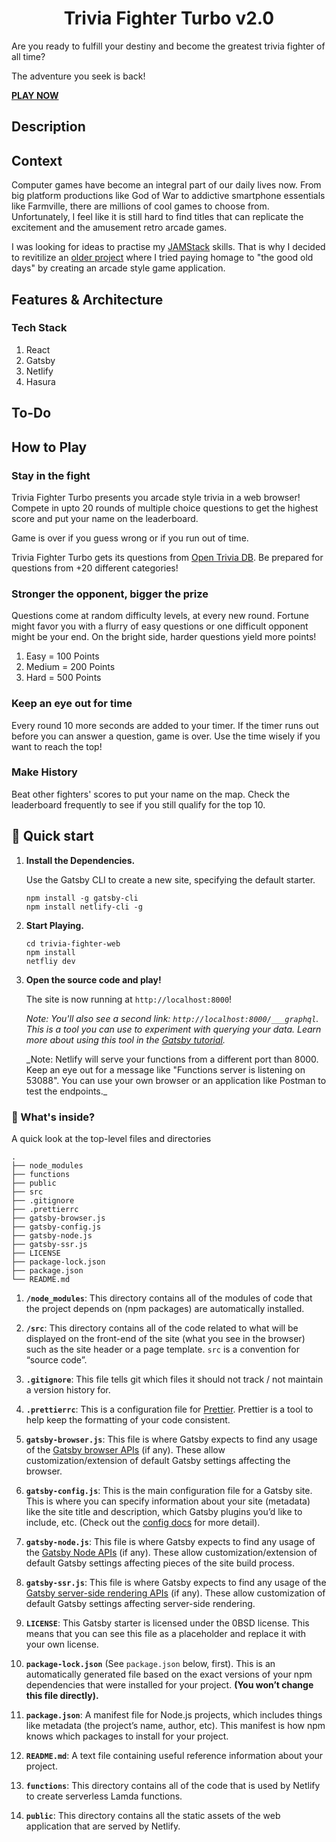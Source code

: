 <h1 align="center">
  Trivia Fighter Turbo v2.0
</h1>

Are you ready to fulfill your destiny and become the greatest trivia fighter of all time?

The adventure you seek is back!

**[PLAY NOW](https://trivia-fighter-web.netlify.app/)**

## Description

## Context

Computer games have become an integral part of our daily lives now. From big platform productions like God of War to addictive smartphone essentials like Farmville, there are millions of cool games to choose from. Unfortunately, I feel like it is still hard to find titles that can replicate the excitement and the amusement retro arcade games.

I was looking for ideas to practise my [JAMStack](https://jamstack.org/) skills. That is why I decided to revitilize an [older project](https://github.com/cemergin/TRIVIA-FIGHTER-TURBO) where I tried paying homage to "the good old days" by creating an arcade style game application.

## Features & Architecture

### Tech Stack

1. React
1. Gatsby
1. Netlify
1. Hasura

## To-Do

## How to Play

### Stay in the fight

Trivia Fighter Turbo presents you arcade style trivia in a web browser! Compete in upto 20 rounds of multiple choice questions to get the highest score and put your name on the leaderboard.

Game is over if you guess wrong or if you run out of time.

Trivia Fighter Turbo gets its questions from [Open Trivia DB](https://opentdb.com/). Be prepared for questions from +20 different categories!

### Stronger the opponent, bigger the prize

Questions come at random difficulty levels, at every new round. Fortune might favor you with a flurry of easy questions or one difficult opponent might be your end. On the bright side, harder questions yield more points!

1.  Easy = 100 Points
1.  Medium = 200 Points
1.  Hard = 500 Points

### Keep an eye out for time

Every round 10 more seconds are added to your timer. If the timer runs out before you can answer a question, game is over. Use the time wisely if you want to reach the top!

### Make History

Beat other fighters' scores to put your name on the map. Check the leaderboard frequently to see if you still qualify for the top 10.

## 🚀 Quick start

1.  **Install the Dependencies.**

    Use the Gatsby CLI to create a new site, specifying the default starter.

    ```shell
    npm install -g gatsby-cli
    npm install netlify-cli -g
    ```

1.  **Start Playing.**

    ```shell
    cd trivia-fighter-web
    npm install
    netfliy dev
    ```

1.  **Open the source code and play!**

    The site is now running at `http://localhost:8000`!

    _Note: You'll also see a second link: _`http://localhost:8000/___graphql`_. This is a tool you can use to experiment with querying your data. Learn more about using this tool in the [Gatsby tutorial](https://www.gatsbyjs.org/tutorial/part-five/#introducing-graphiql)._

    \_Note: Netlify will serve your functions from a different port than 8000. Keep an eye out for a message like "Functions server is listening on 53088". You can use your own browser or an application like Postman to test the endpoints.\_

### 🧐 What's inside?

A quick look at the top-level files and directories

    .
    ├── node_modules
    ├── functions
    ├── public
    ├── src
    ├── .gitignore
    ├── .prettierrc
    ├── gatsby-browser.js
    ├── gatsby-config.js
    ├── gatsby-node.js
    ├── gatsby-ssr.js
    ├── LICENSE
    ├── package-lock.json
    ├── package.json
    └── README.md

1.  **`/node_modules`**: This directory contains all of the modules of code that the project depends on (npm packages) are automatically installed.

2.  **`/src`**: This directory contains all of the code related to what will be displayed on the front-end of the site (what you see in the browser) such as the site header or a page template. `src` is a convention for “source code”.

3.  **`.gitignore`**: This file tells git which files it should not track / not maintain a version history for.

4.  **`.prettierrc`**: This is a configuration file for [Prettier](https://prettier.io/). Prettier is a tool to help keep the formatting of your code consistent.

5.  **`gatsby-browser.js`**: This file is where Gatsby expects to find any usage of the [Gatsby browser APIs](https://www.gatsbyjs.org/docs/browser-apis/) (if any). These allow customization/extension of default Gatsby settings affecting the browser.

6.  **`gatsby-config.js`**: This is the main configuration file for a Gatsby site. This is where you can specify information about your site (metadata) like the site title and description, which Gatsby plugins you’d like to include, etc. (Check out the [config docs](https://www.gatsbyjs.org/docs/gatsby-config/) for more detail).

7.  **`gatsby-node.js`**: This file is where Gatsby expects to find any usage of the [Gatsby Node APIs](https://www.gatsbyjs.org/docs/node-apis/) (if any). These allow customization/extension of default Gatsby settings affecting pieces of the site build process.

8.  **`gatsby-ssr.js`**: This file is where Gatsby expects to find any usage of the [Gatsby server-side rendering APIs](https://www.gatsbyjs.org/docs/ssr-apis/) (if any). These allow customization of default Gatsby settings affecting server-side rendering.

9.  **`LICENSE`**: This Gatsby starter is licensed under the 0BSD license. This means that you can see this file as a placeholder and replace it with your own license.

10. **`package-lock.json`** (See `package.json` below, first). This is an automatically generated file based on the exact versions of your npm dependencies that were installed for your project. **(You won’t change this file directly).**

11. **`package.json`**: A manifest file for Node.js projects, which includes things like metadata (the project’s name, author, etc). This manifest is how npm knows which packages to install for your project.

12. **`README.md`**: A text file containing useful reference information about your project.

13. **`functions`**: This directory contains all of the code that is used by Netlify to create serverless Lamda functions.

14. **`public`**: This directory contains all the static assets of the web application that are served by Netlify.
